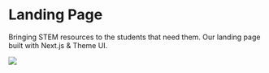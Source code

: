 # Landing Page

Bringing STEM resources to  the students that need them. Our landing page built with Next.js & Theme UI.

<a href="https://vercel.com?utm_source=innovation-circuit&utm_campaign=oss">
  <img src="https://www.datocms-assets.com/31049/1618983297-powered-by-vercel.svg" />
</a>  
